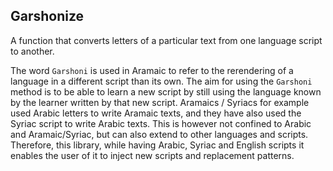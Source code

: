## Garshonize 

A function that converts letters of a particular text from one language script to another.

The word `Garshoni` is used in Aramaic to refer to the rerendering of a language in a different script than its own. The aim for using the `Garshoni` method is to be able to learn a new script by still using the language known by the learner written by that new script. Aramaics / Syriacs for example used Arabic letters to write Aramaic texts, and they have also used the Syriac script to write Arabic texts. This is however not confined to Arabic and Aramaic/Syriac, but can also extend to other languages and scripts. Therefore, this library, while having Arabic, Syriac and English scripts it enables the user of it to inject new scripts and replacement patterns.